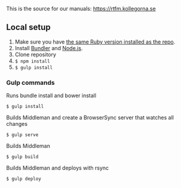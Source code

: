 This is the source for our manuals: https://rtfm.kollegorna.se

## Local setup

1. Make sure you have [the same Ruby version installed as the repo](https://github.com/kollegorna/rtfm.kollegorna.se/blob/master/.ruby-version).
2. Install [Bundler](https://rubygems.org/gems/bundler) and [Node.js](http://nodejs.org).
3. Clone repository
4. ``$ npm install``
5. ``$ gulp install``

### Gulp commands

Runs bundle install and bower install

    $ gulp install 

Builds Middleman and create a BrowserSync server that watches all changes
    
    $ gulp serve

Builds Middleman
    
    $ gulp build
     
Builds Middleman and deploys with rsync

    $ gulp deploy

